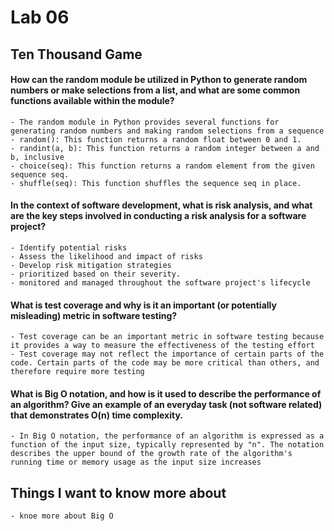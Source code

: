 # Lab 06 

## Ten Thousand Game

#### How can the random module be utilized in Python to generate random numbers or make selections from a list, and what are some common functions available within the module?
    - The random module in Python provides several functions for generating random numbers and making random selections from a sequence
    - random(): This function returns a random float between 0 and 1.
    - randint(a, b): This function returns a random integer between a and b, inclusive
    - choice(seq): This function returns a random element from the given sequence seq.
    - shuffle(seq): This function shuffles the sequence seq in place.

#### In the context of software development, what is risk analysis, and what are the key steps involved in conducting a risk analysis for a software project?
    - Identify potential risks
    - Assess the likelihood and impact of risks
    - Develop risk mitigation strategies
    - prioritized based on their severity.
    - monitored and managed throughout the software project's lifecycle

#### What is test coverage and why is it an important (or potentially misleading) metric in software testing?    
    - Test coverage can be an important metric in software testing because it provides a way to measure the effectiveness of the testing effort
    - Test coverage may not reflect the importance of certain parts of the code. Certain parts of the code may be more critical than others, and therefore require more testing

#### What is Big O notation, and how is it used to describe the performance of an algorithm? Give an example of an everyday task (not software related) that demonstrates O(n) time complexity.
    - In Big O notation, the performance of an algorithm is expressed as a function of the input size, typically represented by "n". The notation describes the upper bound of the growth rate of the algorithm's running time or memory usage as the input size increases


## Things I want to know more about
    - knoe more about Big O     